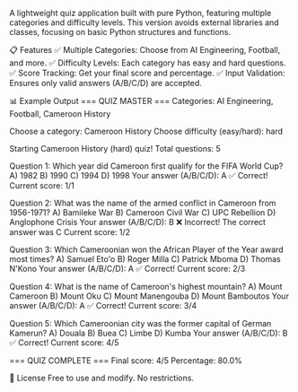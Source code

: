 A lightweight quiz application built with pure Python, featuring multiple categories and difficulty levels. This version avoids external libraries and classes, focusing on basic Python structures and functions.

📋 Features
✅ Multiple Categories: Choose from AI Engineering, Football, and more.
✅ Difficulty Levels: Each category has easy and hard questions.
✅ Score Tracking: Get your final score and percentage.
✅ Input Validation: Ensures only valid answers (A/B/C/D) are accepted.


📊 Example Output
=== QUIZ MASTER ===
Categories: AI Engineering, Football, Cameroon History

Choose a category: Cameroon History
Choose difficulty (easy/hard): hard

Starting Cameroon History (hard) quiz!
Total questions: 5

Question 1: Which year did Cameroon first qualify for the FIFA World Cup?
A) 1982
B) 1990
C) 1994
D) 1998
Your answer (A/B/C/D): A
✅ Correct!
Current score: 1/1

Question 2: What was the name of the armed conflict in Cameroon from 1956-1971?
A) Bamileke War
B) Cameroon Civil War
C) UPC Rebellion
D) Anglophone Crisis
Your answer (A/B/C/D): B
❌ Incorrect! The correct answer was C
Current score: 1/2

Question 3: Which Cameroonian won the African Player of the Year award most times?
A) Samuel Eto'o
B) Roger Milla
C) Patrick Mboma
D) Thomas N'Kono
Your answer (A/B/C/D): A
✅ Correct!
Current score: 2/3

Question 4: What is the name of Cameroon's highest mountain?
A) Mount Cameroon
B) Mount Oku
C) Mount Manengouba
D) Mount Bamboutos
Your answer (A/B/C/D): A
✅ Correct!
Current score: 3/4

Question 5: Which Cameroonian city was the former capital of German Kamerun?
A) Douala
B) Buea
C) Limbe
D) Kumba
Your answer (A/B/C/D): B
✅ Correct!
Current score: 4/5


=== QUIZ COMPLETE ===
Final score: 4/5
Percentage: 80.0%
 



📜 License
Free to use and modify. No restrictions.


